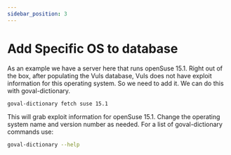 ```yaml
---
sidebar_position: 3
---
```


# Add Specific OS to database

As an example we have a server here that runs openSuse 15.1. Right out of the box, after populating the Vuls database, Vuls does not have exploit information for this operating system. So we need to add it. We can do this with goval-dictionary.

```bash
goval-dictionary fetch suse 15.1
```

This will grab exploit information for openSuse 15.1. Change the operating system name and version number as needed. For a list of goval-dictionary commands use:

```bash
goval-dictionary --help
```
